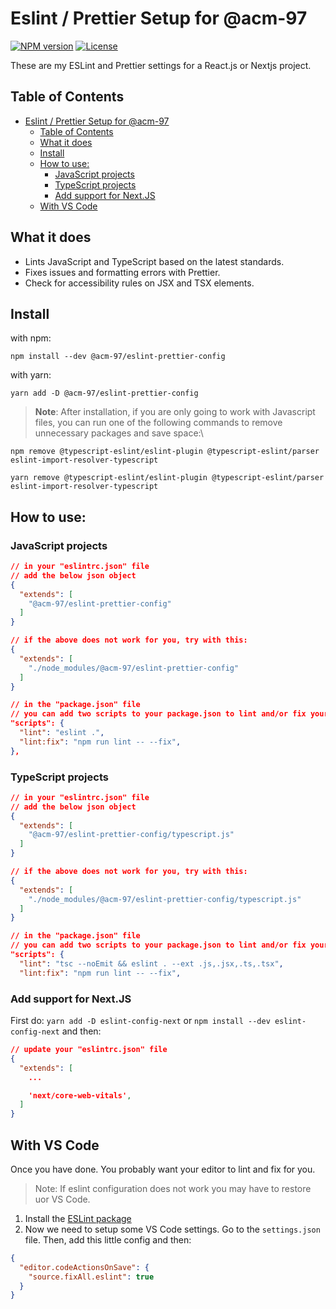 # Eslint / Prettier Setup for @acm-97

[![NPM version][npm-image]][npm-url]
[![License][github-license]][github-license-url]

These are my ESLint and Prettier settings for a React.js or Nextjs project.

## Table of Contents

- [Eslint / Prettier Setup for @acm-97](#eslint--prettier-setup-for-acm-97)
  - [Table of Contents](#table-of-contents)
  - [What it does](#what-it-does)
  - [Install](#install)
  - [How to use:](#how-to-use)
    - [JavaScript projects](#javascript-projects)
    - [TypeScript projects](#typescript-projects)
    - [Add support for Next.JS](#add-support-for-nextjs)
  - [With VS Code](#with-vs-code)
<!-- - [With VS Code](#with-vs-code) -->
<!-- - [With Create React App](#with-create-react-app) -->

## What it does

- Lints JavaScript and TypeScript based on the latest standards.
- Fixes issues and formatting errors with Prettier.
- Check for accessibility rules on JSX and TSX elements.

## Install

with npm:

```npm
npm install --dev @acm-97/eslint-prettier-config
```

with yarn:

```yarn
yarn add -D @acm-97/eslint-prettier-config
```

> **Note**: After installation, if you are only going to work with Javascript files, you can run one of the following commands to remove unnecessary packages and save space:\

```npm
npm remove @typescript-eslint/eslint-plugin @typescript-eslint/parser eslint-import-resolver-typescript
```

```yarn
yarn remove @typescript-eslint/eslint-plugin @typescript-eslint/parser eslint-import-resolver-typescript
```

## How to use:

### JavaScript projects

```json
// in your "eslintrc.json" file
// add the below json object
{
  "extends": [
    "@acm-97/eslint-prettier-config"
  ]
}

// if the above does not work for you, try with this:
{
  "extends": [
    "./node_modules/@acm-97/eslint-prettier-config"
  ]
}

// in the "package.json" file
// you can add two scripts to your package.json to lint and/or fix your code:
"scripts": {
  "lint": "eslint .",
  "lint:fix": "npm run lint -- --fix",
},
```

### TypeScript projects

```json
// in your "eslintrc.json" file
// add the below json object
{
  "extends": [
    "@acm-97/eslint-prettier-config/typescript.js"
  ]
}

// if the above does not work for you, try with this:
{
  "extends": [
    "./node_modules/@acm-97/eslint-prettier-config/typescript.js"
  ]
}

// in the "package.json" file
// you can add two scripts to your package.json to lint and/or fix your code:
"scripts": {
  "lint": "tsc --noEmit && eslint . --ext .js,.jsx,.ts,.tsx",
  "lint:fix": "npm run lint -- --fix",
```

### Add support for Next.JS

First do: `yarn add -D eslint-config-next` or `npm install --dev eslint-config-next` and then:

```json
// update your "eslintrc.json" file
{
  "extends": [
    ...

    'next/core-web-vitals',
  ]
}
```

## With VS Code

Once you have done. You probably want your editor to lint and fix for you.

> Note: If eslint configuration does not work you may have to restore uor VS Code.

1. Install the [ESLint package](https://marketplace.visualstudio.com/items?itemName=dbaeumer.vscode-eslint)
2. Now we need to setup some VS Code settings. Go to the `settings.json` file. Then, add this little config and then:

```json
{
  "editor.codeActionsOnSave": {
    "source.fixAll.eslint": true
  }
}
```

[npm-url]: https://www.npmjs.com/package/@acm-97/eslint-prettier-config
[npm-image]: https://img.shields.io/npm/v/@acm-97/eslint-prettier-config
[github-license]: https://img.shields.io/github/license/acm-97/react-snake-game
[github-license-url]: https://github.com/acm-97/eslint-prettier-config/blob/main/LICENCE.md
